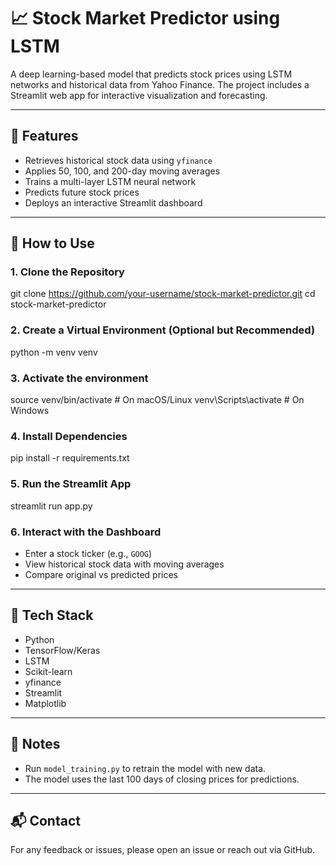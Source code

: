 # 📈 Stock Market Predictor using LSTM

A deep learning-based model that predicts stock prices using LSTM networks and historical data from Yahoo Finance. The project includes a Streamlit web app for interactive visualization and forecasting.

---

## 🔧 Features

- Retrieves historical stock data using `yfinance`
- Applies 50, 100, and 200-day moving averages
- Trains a multi-layer LSTM neural network
- Predicts future stock prices
- Deploys an interactive Streamlit dashboard

---

## 🚀 How to Use

### 1. Clone the Repository


git clone https://github.com/your-username/stock-market-predictor.git
cd stock-market-predictor


### 2. Create a Virtual Environment (Optional but Recommended)

python -m venv venv

### 3. Activate the environment

source venv/bin/activate # On macOS/Linux
venv\Scripts\activate # On Windows

### 4. Install Dependencies

pip install -r requirements.txt

### 5. Run the Streamlit App

streamlit run app.py

### 6. Interact with the Dashboard

- Enter a stock ticker (e.g., `GOOG`)
- View historical stock data with moving averages
- Compare original vs predicted prices

---

## 🧠 Tech Stack

- Python
- TensorFlow/Keras
- LSTM
- Scikit-learn
- yfinance
- Streamlit
- Matplotlib


---

## 📌 Notes

- Run `model_training.py` to retrain the model with new data.
- The model uses the last 100 days of closing prices for predictions.

---

## 📬 Contact

For any feedback or issues, please open an issue or reach out via GitHub.
